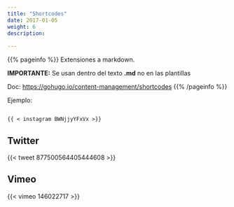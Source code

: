 ```yaml
---
title: "Shortcodes"
date: 2017-01-05
weight: 6
description: 
  
---
```



{{% pageinfo %}}
Extensiones a markdown. 

**IMPORTANTE:** Se usan dentro del texto **.md** no en las plantillas

Doc: https://gohugo.io/content-management/shortcodes
{{% /pageinfo %}}

Ejemplo:

```go-html-template

{{ < instagram BWNjjyYFxVx >}}

```

## Twitter
{{< tweet 877500564405444608 >}}

## Vimeo
{{< vimeo 146022717 >}}